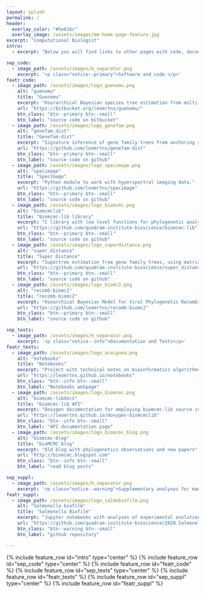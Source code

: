 ```yaml
---
layout: splash
permalink: /
header:
  overlay_color: "#5e616c"
  overlay_image: /assets/images/mm-home-page-feature.jpg
excerpt: "Computational Biologist"
intro: 
  - excerpt: "Below you will find links to other pages with code, documentation, and technical notes for bioinformatics and computational evolutionary biology software."

sep_code:
  - image_path: /assets/images/h_separator.png
    excerpt: '<p class="notice--primary">Software and code </p>'
featr_code:
  - image_path: /assets/images/logo_guenomu.png
    alt: "guenomu"
    title: "Guenomu"
    excerpt: "Hierarchical Bayesian species tree estimation from multi-gene family data"
    url: "https://bitbucket.org/leomrtns/guenomu/"
    btn_class: "btn--primary btn--small"
    btn_label: "source code on bitbucket"
  - image_path: /assets/images/logo_genefam.png
    alt: "genefam_dist"
    title: "Genefam-dist"
    excerpt: "Signature inference of gene family trees from anchoring species trees."
    url: "https://github.com/leomrtns/genefam-dist"
    btn_class: "btn--primary btn--small"
    btn_label: "source code on github"
  - image_path: /assets/images/logo_specimage.png
    alt: "specimage"
    title: "SpecImage"
    excerpt: "Python module to work with hyperspectral imaging data."
    url: "https://github.com/leomrtns/specimage"
    btn_class: "btn--primary btn--small"
    btn_label: "source code on github"
  - image_path: /assets/images/logo_biomcmc.png
    alt: "biomcmclib"
    title: "biomcmc-lib library"
    excerpt: "C library with low level functions for phylogenetic analyses"
    url: "https://github.com/quadram-institute-bioscience/biomcmc-lib"
    btn_class: "btn--primary btn--small"
    btn_label: "source code on github"
  - image_path: /assets/images/logo_superdistance.png
    alt: "super_distance"
    title: "Super Distance"
    excerpt: "Supertree estimation from gene family trees, using matrix representation with distances"
    url: "https://github.com/quadram-institute-bioscience/super_distance"
    btn_class: "btn--primary btn--small"
    btn_label: "source code on github"
  - image_path: /assets/images/logo_biomc2.png
    alt: "recomb-biomc2"
    title: "recomb-biomc2"
    excerpt: "Hiearchical Bayesian Model for Viral Phylogenetic Recombination"
    url: "https://github.com/leomrtns/recomb-biomc2"
    btn_class: "btn--primary btn--small"
    btn_label: "source code on github"

sep_texts:
  - image_path: /assets/images/h_separator.png
    excerpt: '<p class="notice--info">Documentation and Texts</p>'
featr_texts:
  - image_path: /assets/images/logo_araiguma.png
    alt: "notebooks"
    title: "Notebooks"
    excerpt: "Project with technical notes on bioinformatics algorithms and implementations"
    url: "https://leomrtns.github.io/notebooks"
    btn_class: "btn--info btn--small"
    btn_label: "Notebooks webpage"
  - image_path: /assets/images/logo_biomcmc.png
    alt: "biomcmc-libdocs"
    title: "biomcmc-lib API"
    excerpt: "Doxygen documentation for employing biomcmc-lib source code"
    url: "https://leomrtns.github.io/doxygen-biomcmclib"
    btn_class: "btn--info btn--small"
    btn_label: "API documentation page"
  - image_path: /assets/images/logo_biomcmc_blog.png
    alt: "biomcmc-blog"
    title: "bioMCMC blog"
    excerpt: "Old blog with phylogenetics observations and new papers"
    url: "http://biomcmc.blogspot.com"
    btn_class: "btn--info btn--small"
    btn_label: "read blog posts"

sep_suppl:
  - image_path: /assets/images/h_separator.png
    excerpt: '<p class="notice--warning">Supplementary analyses for manuscripts</p>'
featr_suppl:
  - image_path: /assets/images/logo_salmobiofilm.png
    alt: "Salmonella biofilm"
    title: "Salmonella Biofilm"
    excerpt: "Jupyter notebooks with analyses of experimental evolution of Salmonella biofilms"
    url: "https://github.com/quadram-institute-bioscience/2020.Salmonella_biofilm"
    btn_class: "btn--warning btn--small"
    btn_label: "github repository"

---
```


{% include feature_row id="intro" type="center" %}
{% include feature_row id="sep_code" type="center" %}
{% include feature_row id="featr_code" %}
{% include feature_row id="sep_texts" type="center" %}
{% include feature_row id="featr_texts" %} 
{% include feature_row id="sep_suppl" type="center" %}
{% include feature_row id="featr_suppl" %} 

